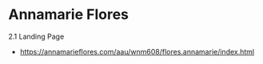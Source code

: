 # Annamarie Flores

2.1 Landing Page
- https://annamarieflores.com/aau/wnm608/flores.annamarie/index.html